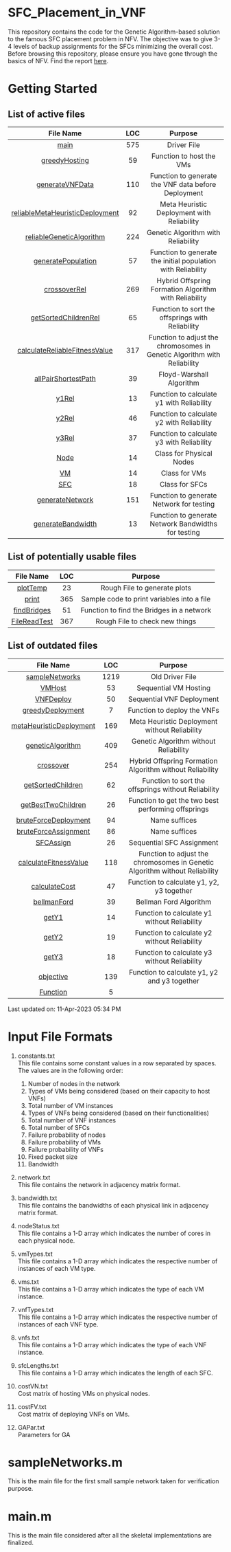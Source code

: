 # SFC_Placement_in_VNF
This repository contains the code for the Genetic Algorithm-based solution to the famous SFC placement problem in NFV. The objective was to give 3-4 levels of backup assignments for the SFCs minimizing the overall cost. Before browsing this repository, please ensure you have gone through the basics of NFV. Find the report [here](./report.pdf).

# Getting Started
## List of active files
| File Name | LOC | Purpose | 
| :--------: | :--------: | :--------: | 
| [main](./main.m) | 575 | Driver File |
| [greedyHosting](./greedyHosting.m) | 59 | Function to host the VMs |
| [generateVNFData](./generateVNFData.m) | 110 | Function to generate the VNF data before Deployment |
| [reliableMetaHeuristicDeployment](./reliableMetaHeuristicDeployment.m) | 92 | Meta Heuristic Deployment with Reliability |
| [reliableGeneticAlgorithm](./reliableGeneticAlgorithm.m) | 224 | Genetic Algorithm with Reliability |
| [generatePopulation](./generatePopulation.m) | 57 | Function to generate the initial population with Reliability |
| [crossoverRel](./crossoverRel.m) | 269 | Hybrid Offspring Formation Algorithm with Reliability |
| [getSortedChildrenRel](./getSortedChildrenRel.m) | 65 | Function to sort the offsprings with Reliability |
| [calculateReliableFitnessValue](./calculateReliableFitnessValue.m) | 317 | Function to adjust the chromosomes in Genetic Algorithm with Reliability |
| [allPairShortestPath](./allPairShortestPath.m) | 39 | Floyd-Warshall Algorithm |
| [y1Rel](./y1Rel.m) | 13 | Function to calculate y1 with Reliability|
| [y2Rel](./y2Rel.m) | 46 | Function to calculate y2 with Reliability|
| [y3Rel](./y3Rel.m) | 37 | Function to calculate y3 with Reliability|
| [Node](./Node.m) | 14 | Class for Physical Nodes |
| [VM](./VM.m) | 14 | Class for VMs |
| [SFC](./SFC.m) | 18 | Class for SFCs |
| [generateNetwork](./generateNetwork.m) | 151 | Function to generate Network for testing |
| [generateBandwidth](./generateBandwidth) | 13 | Function to generate Network Bandwidths for testing |

## List of potentially usable files
| File Name | LOC | Purpose | 
| :--------: | :--------: | :--------: | 
| [plotTemp](./plotTemp.m) | 23 | Rough File to generate plots |
| [print](./print.m) | 365 | Sample code to print variables into a file |
| [findBridges](./findBridges.m) | 51 | Function to find the Bridges in a network |
| [FileReadTest](./FileReadTest.m) | 367 | Rough File to check new things |

## List of outdated files
| File Name | LOC | Purpose | 
| :--------: | :--------: | :--------: | 
| [sampleNetworks](./sampleNetworks.m) | 1219 | Old Driver File |
| [VMHost](./VMHost.m) | 53 | Sequential VM Hosting |
| [VNFDeploy](./VNFDeploy.m) | 50 | Sequential VNF Deployment |
| [greedyDeployment](./greedyDeployment.m) | 7 | Function to deploy the VNFs |
| [metaHeuristicDeployment](./metaHeuristicDeployment.m) | 169 | Meta Heuristic Deployment without Reliability |
| [geneticAlgorithm](./geneticAlgorithm.m) | 409 | Genetic Algorithm without Reliability |
| [crossover](./crossover.m) | 254 | Hybrid Offspring Formation Algorithm without Reliability |
| [getSortedChildren](./getSortedChildren.m) | 62 | Function to sort the offsprings without Reliability |
| [getBestTwoChildren](./getBestTwoChildren.m) | 26 | Function to get the two best performing offsprings |
| [bruteForceDeployment](./bruteForceDeployment.m) | 94 | Name suffices |
| [bruteForceAssignment](./bruteForceAssignment.m) | 86 | Name suffices |
| [SFCAssign](./SFCAssign.m) | 26 | Sequential SFC Assignment |
| [calculateFitnessValue](./calculateFitnessValue.m) | 118 | Function to adjust the chromosomes in Genetic Algorithm without Reliability |
| [calculateCost](./calculateCost.m) | 47 | Function to calculate y1, y2, y3 together |
| [bellmanFord](./bellmanFord.m) | 39 | Bellman Ford Algorithm |
| [getY1](./getY1.m) | 14 | Function to calculate y1 without Reliability|
| [getY2](./getY2.m) | 19 | Function to calculate y2 without Reliability|
| [getY3](./getY3.m) | 18 | Function to calculate y3 without Reliability|
| [objective](./objective.m) | 139 | Function to calculate y1, y2 and y3 together |
| [Function](./Function.m) | 5 |  |

Last updated on: 11-Apr-2023 05:34 PM

# Input File Formats
1. constants.txt <br>
This file contains some constant values in a row separated by spaces. The values are in the following order:
    1) Number of nodes in the network
    2) Types of VMs being considered (based on their capacity to host VNFs)
    3) Total number of VM instances
    4) Types of VNFs being considered (based on their functionalities)
    5) Total number of VNF instances
    6) Total number of SFCs
    7) Failure probability of nodes
    8) Failure probability of VMs
    9) Failure probability of VNFs
    10) Fixed packet size
    11) Bandwidth

2. network.txt <br>
This file contains the network in adjacency matrix format.

3. bandwidth.txt <br>
This file contains the bandwidths of each physical link in adjacency matrix format.

4. nodeStatus.txt <br>
This file contains a 1-D array which indicates the number of cores in each physical node.

5. vmTypes.txt <br>
This file contains a 1-D array which indicates the respective number of instances of each VM type.

6. vms.txt <br>
This file contains a 1-D array which indicates the type of each VM instance.

7. vnfTypes.txt <br>
This file contains a 1-D array which indicates the respective number of instances of each VNF type.

8. vnfs.txt <br>
This file contains a 1-D array which indicates the type of each VNF instance.

9. sfcLengths.txt <br>
This file contains a 1-D array which indicates the length of each SFC.

10. costVN.txt <br>
Cost matrix of hosting VMs on physical nodes.

11. costFV.txt <br>
Cost matrix of deploying VNFs on VMs.

12. GAPar.txt <br>
Parameters for GA

# sampleNetworks.m
This is the main file for the first small sample network taken for verification purpose.

# main.m
This is the main file considered after all the skeletal implementations are finalized.

#